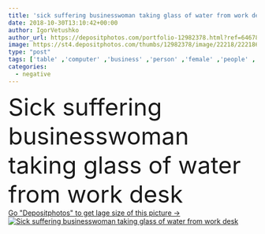 ```yaml
---
title: 'sick suffering businesswoman taking glass of water from work desk'
date: 2018-10-30T13:10:42+00:00
author: IgorVetushko
author_url: https://depositphotos.com/portfolio-12982378.html?ref=64678756
image: https://st4.depositphotos.com/thumbs/12982378/image/22218/222186532/api_thumb_450.jpg?forcejpeg=true
type: "post"
tags: ['table' ,'computer' ,'business' ,'person' ,'female' ,'people' ,'caucasian' ,'illness' ,'youth' ,'medical' ,'spray' ,'scarf' ,'cold' ,'winter' ,'office' ,'indoor' ,'woman' ,'device' ,'electronics' ,'laptop' ,'desk' ,'treatment' ,'disease' ,'temperature' ,'problem' ,'negative' ,'virus' ,'pain' ,'flu' ,'gadget' ,'workplace' ,'workspace' ,'heater' ,'sick' ,'suffering' ,'drugs' ,'pills' ,'businesswoman' ,'medicines' ,'meds' ,'sickness' ,'uncomfortable' ,'diseased' ,'young adult' ,'Air conditioning' ,'air conditioner' ,'digital device' ,'coronavirus' ]
categories: 
  - negative
---
```

<div aling="center">
            <font size="60"> Sick suffering businesswoman taking glass of water from work desk</font>   
</div>
<div>
    <a href='https://depositphotos.com/222186532/stock-photo-sick-suffering-businesswoman-taking-glass.html?ref=64678756' target=_blank > Go "Depositphotos" to get lage size of this picture ->
        <img href='https://depositphotos.com/222186532/stock-photo-sick-suffering-businesswoman-taking-glass.html?ref=64678756' src='https://st4.depositphotos.com/12982378/22218/i/950/depositphotos_222186532-stock-photo-sick-suffering-businesswoman-taking-glass.jpg?forcejpeg=true' alt='Sick suffering businesswoman taking glass of water from work desk' >
    </a>
</div>
